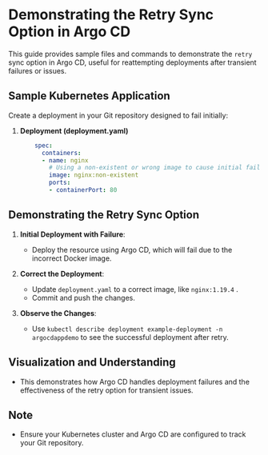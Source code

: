 
# Demonstrating the Retry Sync Option in Argo CD

This guide provides sample files and commands to demonstrate the `retry` sync option in Argo CD, useful for reattempting deployments after transient failures or issues.

## Sample Kubernetes Application

Create a deployment in your Git repository designed to fail initially:

1. **Deployment (deployment.yaml)**

   ```yaml
       spec:
         containers:
         - name: nginx
           # Using a non-existent or wrong image to cause initial failure
           image: nginx:non-existent
           ports:
           - containerPort: 80
   ```

## Demonstrating the Retry Sync Option

1. **Initial Deployment with Failure**:
   - Deploy the resource using Argo CD, which will fail due to the incorrect Docker image.

2. **Correct the Deployment**:
   - Update `deployment.yaml` to a correct image, like `nginx:1.19.4` .
   - Commit and push the changes.

3. **Observe the Changes**:
   - Use `kubectl describe deployment example-deployment -n argocdappdemo` to see the successful deployment after retry.

## Visualization and Understanding

- This demonstrates how Argo CD handles deployment failures and the effectiveness of the retry option for transient issues.

## Note

- Ensure your Kubernetes cluster and Argo CD are configured to track your Git repository.
